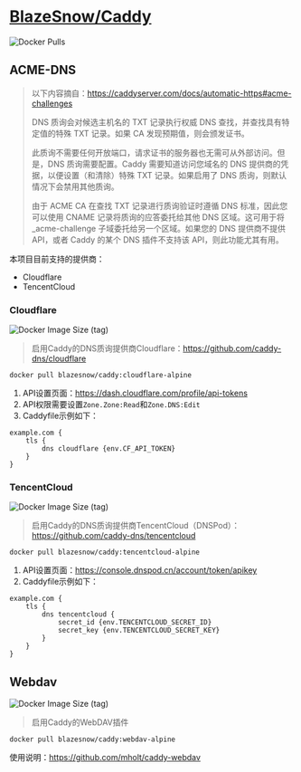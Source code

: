 # [BlazeSnow/Caddy](https://hub.docker.com/r/blazesnow/caddy)

![Docker Pulls](https://img.shields.io/docker/pulls/blazesnow/caddy)

## ACME-DNS

> 以下内容摘自：<https://caddyserver.com/docs/automatic-https#acme-challenges>
>
> DNS 质询会对候选主机名的 TXT 记录执行权威 DNS 查找，并查找具有特定值的特殊 TXT 记录。如果 CA 发现预期值，则会颁发证书。
>
> 此质询不需要任何开放端口，请求证书的服务器也无需可从外部访问。但是，DNS 质询需要配置。Caddy 需要知道访问您域名的 DNS 提供商的凭据，以便设置（和清除）特殊 TXT 记录。如果启用了 DNS 质询，则默认情况下会禁用其他质询。
>
> 由于 ACME CA 在查找 TXT 记录进行质询验证时遵循 DNS 标准，因此您可以使用 CNAME 记录将质询的应答委托给其他 DNS 区域。这可用于将 _acme-challenge 子域委托给另一个区域。如果您的 DNS 提供商不提供 API，或者 Caddy 的某个 DNS 插件不支持该 API，则此功能尤其有用。

本项目目前支持的提供商：

- Cloudflare
- TencentCloud

### Cloudflare

![Docker Image Size (tag)](https://img.shields.io/docker/image-size/blazesnow/caddy/cloudflare-alpine)

> 启用Caddy的DNS质询提供商Cloudflare：<https://github.com/caddy-dns/cloudflare>

```shell
docker pull blazesnow/caddy:cloudflare-alpine
```

1. API设置页面：<https://dash.cloudflare.com/profile/api-tokens>
2. API权限需要设置`Zone.Zone:Read`和`Zone.DNS:Edit`
3. Caddyfile示例如下：

```Caddyfile
example.com {
    tls {
        dns cloudflare {env.CF_API_TOKEN}
    }
}
```

### TencentCloud

![Docker Image Size (tag)](https://img.shields.io/docker/image-size/blazesnow/caddy/tencentcloud-alpine)

> 启用Caddy的DNS质询提供商TencentCloud（DNSPod）：<https://github.com/caddy-dns/tencentcloud>

```shell
docker pull blazesnow/caddy:tencentcloud-alpine
```

1. API设置页面：<https://console.dnspod.cn/account/token/apikey>
2. Caddyfile示例如下：

```Caddyfile
example.com {
    tls {
        dns tencentcloud {
            secret_id {env.TENCENTCLOUD_SECRET_ID}
            secret_key {env.TENCENTCLOUD_SECRET_KEY}
        }
    }
}
```

## Webdav

![Docker Image Size (tag)](https://img.shields.io/docker/image-size/blazesnow/caddy/webdav-alpine)

> 启用Caddy的WebDAV插件

```shell
docker pull blazesnow/caddy:webdav-alpine
```

使用说明：<https://github.com/mholt/caddy-webdav>
